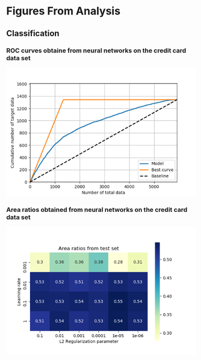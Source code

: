 # Figures From Analysis

## Classification

### ROC curves obtaine from neural networks on the credit card data set
![ROC curves](NN_lift_chart_test_set.png?raw=true "ROC curves")


### Area ratios obtained from neural networks on the credit card data set
![Area Ratio](area_ratio_heat_map_test_set.png?raw=true "Area Ratio")
